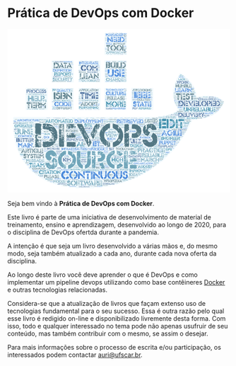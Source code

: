 # Prática de DevOps com Docker

![](.gitbook/assets/capa-devops.png)

Seja bem vindo à **Prática de DevOps com Docker**.

Este livro é parte de uma iniciativa de desenvolvimento de material de treinamento, ensino e aprendizagem, desenvolvido ao longo de 2020, para o disciplina de DevOps ofertda durante a pandemia.  

A intenção é que seja um livro desenvolvido a várias mãos e, do mesmo modo, seja também atualizado a cada ano, durante cada nova oferta da disciplina.

Ao longo deste livro você deve aprender o que é DevOps e como implementar um pipeline devops utilizando como base contêineres [Docker](https://www.docker.com/) e outras tecnologias relacionadas.

Considera-se que a atualização de livros que façam extenso uso de tecnologias fundamental para o seu sucesso. Essa é outra razão pelo qual esse livro é redigido on-line e disponibilizado livremente desta forma. Com isso, todo e qualquer interessado no tema pode não apenas usufruir de seu conteúdo, mas também contribuir com o mesmo, se assim o desejar.

Para mais informações sobre o processo de escrita e/ou participação, os interessados podem contactar [auri@ufscar.br](mailto:auri@ufscar.br).

